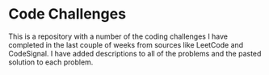 # Code Challenges

This is a repository with a number of the coding challenges I have completed in the last couple of weeks from sources like LeetCode and CodeSignal.
I have added descriptions to all of the problems and the pasted solution to each problem.
